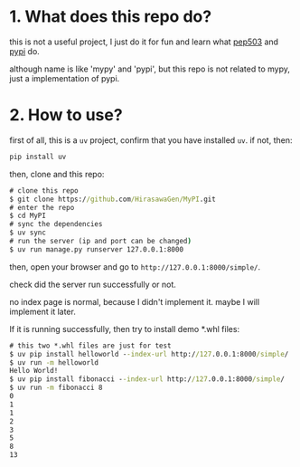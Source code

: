 # 1. What does this repo do?

this is not a useful project, I just do it for fun and learn what [pep503](https://peps.python.org/pep-0503/) and [pypi](https://pypi.org/simple/) do.

although name is like 'mypy' and 'pypi', but this repo is not related to mypy, just a implementation of pypi.

# 2. How to use?

first of all, this is a `uv` project, confirm that you have installed `uv`. if not, then:

```cmd
pip install uv
```

then, clone and this repo:

```cmd
# clone this repo
$ git clone https://github.com/HirasawaGen/MyPI.git
# enter the repo
$ cd MyPI
# sync the dependencies
$ uv sync
# run the server (ip and port can be changed)
$ uv run manage.py runserver 127.0.0.1:8000
```

then, open your browser and go to `http://127.0.0.1:8000/simple/`.

check did the server run successfully or not.

no index page is normal, because I didn't implement it. maybe I will implement it later.

If it is running successfully, then try to install demo *.whl files:

```cmd
# this two *.whl files are just for test
$ uv pip install helloworld --index-url http://127.0.0.1:8000/simple/
$ uv run -m helloworld
Hello World!
$ uv pip install fibonacci --index-url http://127.0.0.1:8000/simple/
$ uv run -m fibonacci 8
0
1
1
2
3
5
8
13
```
